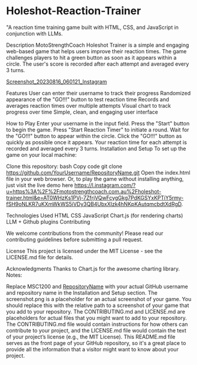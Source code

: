 # Holeshot-Reaction-Trainer
"A reaction time training game built with HTML, CSS, and JavaScript in conjunction with LLMs.

Description
MotoStrengthCoach Holeshot Trainer is a simple and engaging web-based game that helps users improve their reaction times. The game challenges players to hit a green button as soon as it appears within a circle. The user's score is recorded after each attempt and averaged every 3 turns.

[Screenshot_20230816_060121_Instagram](https://github.com/MSC1200/Holeshot-Reaction-Trainer/assets/134565228/1e9d6764-39b4-48b9-878a-40e98ad7a6db)

Features
  User can enter their username to track their progress
  Randomized appearance of the "GO!!!" button to test reaction time
  Records and averages reaction times over multiple attempts
  Visual chart to track progress over time
  Simple, clean, and engaging user interface

How to Play
  Enter your username in the input field.
  Press the "Start" button to begin the game.
  Press "Start Reaction Timer" to initiate a round.
  Wait for the "GO!!!" button to appear within the circle.
  Click the "GO!!!" button as quickly as possible once it appears.
  Your reaction time for each attempt is recorded and averaged every 3 turns.
  Installation and Setup
  To set up the game on your local machine:

Clone this repository:
  bash
  Copy code
git clone https://github.com/YourUsername/RepositoryName.git
Open the index.html file in your web browser.
Or, to play the game without installing anything, just visit the live demo here https://l.instagram.com/?u=https%3A%2F%2Fmotostrengthcoach.com.au%2Fholeshot-trainer.html&e=AT0WHzKs1PVj-7ZfrjVQwFcygGkg7PdKGSYxKPTiY5rmy-fSH9oNLKR7uKXmWkWS5iVDy3QB4UbxXIzk4hNKpKAutqmcbdtXdRgD.

Technologies Used
HTML
CSS
JavaScript
Chart.js (for rendering charts)
LLM + Github plugins
Contributing

We welcome contributions from the community! Please read our contributing guidelines before submitting a pull request.

License
This project is licensed under the MIT License - see the LICENSE.md file for details.

Acknowledgments
Thanks to Chart.js for the awesome charting library.
Notes:

Replace MSC1200 and [RepositoryName](https://github.com/MSC1200/Holeshot-Reaction-Trainer/tree/main) with your actual GitHub username and repository name in the Installation and Setup section.
The screenshot.png is a placeholder for an actual screenshot of your game. You should replace this with the relative path to a screenshot of your game that you add to your repository.
The CONTRIBUTING.md and LICENSE.md are placeholders for actual files that you might want to add to your repository. The CONTRIBUTING.md file would contain instructions for how others can contribute to your project, and the LICENSE.md file would contain the text of your project’s license (e.g., the MIT License).
This README.md file serves as the front page of your GitHub repository, so it's a great place to provide all the information that a visitor might want to know about your project.
